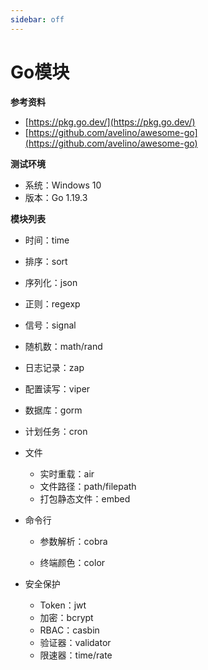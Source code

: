 ```yaml
---
sidebar: off
---
```


# Go模块

**参考资料**

* [https://pkg.go.dev/](https://pkg.go.dev/)
* [https://github.com/avelino/awesome-go](https://github.com/avelino/awesome-go)

**测试环境**

* 系统：Windows 10
* 版本：Go 1.19.3

**模块列表**

* 时间：time

* 排序：sort

* 序列化：json

* 正则：regexp

* 信号：signal

* 随机数：math/rand

* 日志记录：zap

* 配置读写：viper

* 数据库：gorm

* 计划任务：cron

* 文件

  * 实时重载：air
  * 文件路径：path/filepath
  * 打包静态文件：embed

* 命令行

  * 参数解析：cobra

  * 终端颜色：color

* 安全保护

  * Token：jwt
  * 加密：bcrypt
  * RBAC：casbin
  * 验证器：validator
  * 限速器：time/rate
